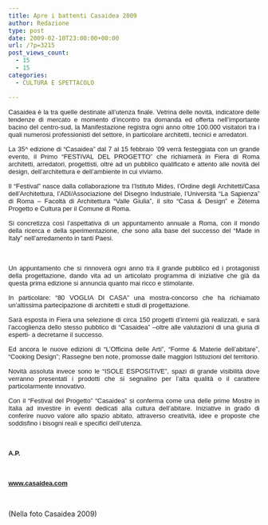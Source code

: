 ```yaml
---
title: Apre i battenti Casaidea 2009
author: Redazione
type: post
date: 2009-02-10T23:00:00+00:00
url: /?p=3215
post_views_count:
  - 15
  - 15
categories:
  - CULTURA E SPETTACOLO

---
```

<p style="margin&#45;bottom: 0cm" align="justify">
  <font face="Tahoma, sans&#45;serif"><font size="2">Casaidea &egrave; la tra quelle destinate all&#8217;utenza finale. Vetrina delle novit&agrave;, indicatore delle tendenze di mercato e momento d&#8217;incontro tra domanda ed offerta nell&rsquo;importante bacino del centro&#45;sud, la Manifestazione registra ogni anno oltre 100.000 visitatori tra i quali numerosi professionisti del settore, in particolare architetti, tecnici e arredatori.</font></font>
</p>

<p style="margin&#45;bottom: 0cm" align="justify">
  <font face="Tahoma, sans&#45;serif"><font size="2">La 35^ edizione di &ldquo;Casaidea&rdquo; dal 7 al 15 febbraio &rsquo;09 verr&agrave; festeggiata con un grande evento, il Primo &ldquo;FESTIVAL DEL PROGETTO&rdquo; che richiamer&agrave; in Fiera di Roma architetti, arredatori, progettisti, oltre ad un pubblico qualificato e attento alle novit&agrave; del design, dell&rsquo;architettura e dell&rsquo;ambiente in cui viviamo.</font></font>
</p>

<p style="margin&#45;bottom: 0cm" align="justify">
  <font face="Tahoma, sans&#45;serif"><font size="2">Il &ldquo;Festival&rdquo; nasce dalla collaborazione tra l&rsquo;Istituto Mides, l&rsquo;Ordine degli Architetti/Casa dell&rsquo;Architettura, l&rsquo;ADI/Associazione del Disegno Industriale, l&rsquo;Universit&agrave; &ldquo;La Sapienza&rdquo; di Roma &ndash; Facolt&agrave; di Architettura &ldquo;Valle Giulia&rdquo;, il sito &ldquo;Casa & Design&rdquo; e Z&egrave;tema Progetto e Cultura per il Comune di Roma.</font></font>
</p>

<p style="margin&#45;bottom: 0cm" align="justify">
  <font face="Tahoma, sans&#45;serif"><font size="2">Si concretizza cos&igrave; l&rsquo;aspettativa di un appuntamento annuale a Roma, con il mondo della ricerca e della sperimentazione, che sono alla base del successo del &ldquo;Made in Italy&rdquo; nell&rsquo;arredamento in tanti Paesi.</font></font>
</p>

<p style="margin&#45;bottom: 0cm" align="justify">
  &nbsp;
</p>

<p style="margin&#45;bottom: 0cm" align="justify">
  <font face="Tahoma, sans&#45;serif"><font size="2">Un appuntamento che si rinnover&agrave; ogni anno tra il grande pubblico ed i protagonisti della progettazione, dando vita ad un articolato programma di iniziative che gi&agrave; da questa prima edizione si annuncia quanto mai ricco e stimolante.</font></font>
</p>

<p style="margin&#45;bottom: 0cm" align="justify">
  <font face="Tahoma, sans&#45;serif"><font size="2">In particolare: &ldquo;80 VOGLIA DI CASA&rdquo; una mostra&#45;concorso che ha richiamato un&rsquo;altissima partecipazione di architetti e studi di progettazione. </font></font>
</p>

<p style="margin&#45;bottom: 0cm" align="justify">
  <font face="Tahoma, sans&#45;serif"><font size="2">Sar&agrave; esposta in Fiera una selezione di circa 150 progetti d&rsquo;interni gi&agrave; realizzati, e sar&agrave; l&rsquo;accoglienza dello stesso pubblico di &ldquo;Casaidea&rdquo; &ndash;oltre alle valutazioni di una giuria di esperti&#45; a decretarne il successo.</font></font>
</p>

<p style="margin&#45;bottom: 0cm" align="justify">
  <font face="Tahoma, sans&#45;serif"><font size="2">Ed ancora le nuove edizioni di &ldquo;L&rsquo;Officina delle Arti&rdquo;, &ldquo;Forme & Materie dell&rsquo;abitare&rdquo;, &ldquo;Cooking Design&rdquo;; Rassegne ben note, promosse dalle maggiori Istituzioni del territorio. </font></font>
</p>

<p style="margin&#45;bottom: 0cm" align="justify">
  <font face="Tahoma, sans&#45;serif"><font size="2">Novit&agrave; assoluta invece sono le &ldquo;ISOLE ESPOSITIVE&rdquo;, spazi di grande visibilit&agrave; dove verranno presentati i prodotti che si segnalino per l&rsquo;alta qualit&agrave; o il carattere particolarmente innovativo.</font></font>
</p>

<p style="margin&#45;bottom: 0cm" align="justify">
  <font face="Tahoma, sans&#45;serif"><font size="2">Con il &ldquo;Festival del Progetto&rdquo; &ldquo;Casaidea&rdquo; si conferma come una delle prime Mostre in Italia ad investire in eventi dedicati alla cultura dell&rsquo;abitare. Iniziative in grado di conferire nuovo valore allo spazio abitato, attraverso creativit&agrave;, idee e proposte che soddisfino i bisogni reali e specifici dell&rsquo;utenza.</font></font>
</p>

<p style="margin&#45;bottom: 0cm" align="justify">
  &nbsp;
</p>

<p style="margin&#45;bottom: 0cm" align="justify">
  <font face="Tahoma, sans&#45;serif"><font size="2"><strong>A.P.</strong></font></font>
</p>

<p style="margin&#45;bottom: 0cm" align="justify">
  &nbsp;<font class="Apple&#45;style&#45;span" face="Tahoma, sans&#45;serif"><span class="Apple&#45;style&#45;span" style="font&#45;size: small;"><br /> </span></font>
</p>

<p style="margin&#45;bottom: 0cm" align="justify">
  <font face="Tahoma, sans&#45;serif"><font size="2"><a href="https://www.casaidea.com/"><strong>www.casaidea.com</strong></a> </font></font>
</p>

<p style="margin&#45;bottom: 0cm" align="justify">
  &nbsp;
</p>

<p style="margin&#45;bottom: 0cm" align="justify">
  (Nella foto Casaidea 2009)
</p>